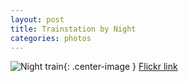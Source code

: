 ```yaml
---
layout: post
title: Trainstation by Night
categories: photos
---
```


![Night train](https://live.staticflickr.com/65535/50795030531_7987d3ea8a_b.jpg){: .center-image }
[Flickr link](https://flic.kr/p/2kozNUt)
